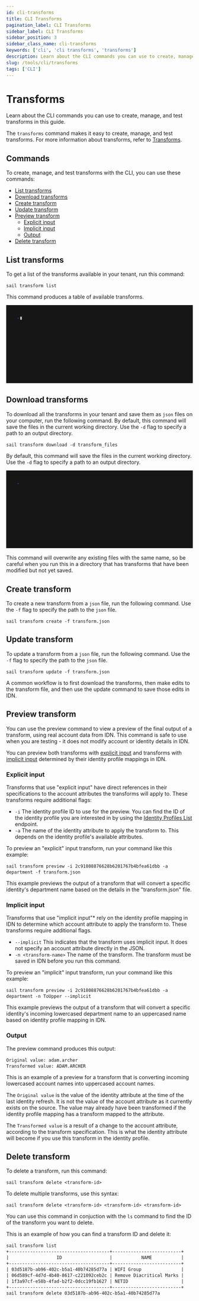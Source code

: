 ```yaml
---
id: cli-transforms
title: CLI Transforms
pagination_label: CLI Transforms
sidebar_label: CLI Transforms
sidebar_position: 3
sidebar_class_name: cli-transforms
keywords: ['cli', 'cli transforms', 'transforms']
description: Learn about the CLI commands you can use to create, manage, and test transforms in this guide. 
slug: /tools/cli/transforms
tags: ['CLI']
---
```


# Transforms

Learn about the CLI commands you can use to create, manage, and test transforms in this guide. 

The `transforms` command makes it easy to create, manage, and test transforms. For more information about transforms, refer to [Transforms](https://developer.sailpoint.com/idn/docs/transforms). 

## Commands

To create, manage, and test transforms with the CLI, you can use these commands: 

- [List transforms](#list-transforms)
- [Download transforms](#download-transforms)
- [Create transform](#create-transform)
- [Update transform](#update-transform)
- [Preview transform](#preview-transform)
  - [Explicit input](#explicit-input)
  - [Implicit input](#implicit-input)
  - [Output](#output)
- [Delete transform](#delete-transform)

## List transforms

To get a list of the transforms available in your tenant, run this command: 

```shell
sail transform list
```

This command produces a table of available transforms. 

![Transform List](/products/idn/tools/cli/assets/img/vhs/transform-list.gif)

## Download transforms

To download all the transforms in your tenant and save them as `json` files on your computer, run the following command. By default, this command will save the files in the current working directory. Use the `-d` flag to specify a path to an output directory.

```shell
sail transform download -d transform_files
```

By default, this command will save the files in the current working directory. Use the `-d` flag to specify a path to an output directory.

![Transform Download](/products/idn/tools/cli/assets/img/vhs/transform-download.gif)

This command will overwrite any existing files with the same name, so be careful when you run this in a directory that has transforms that have been modified but not yet saved. 

## Create transform

To create a new transform from a `json` file, run the following command. Use the `-f` flag to specify the path to the `json` file.

```shell
sail transform create -f transform.json
```

## Update transform

To update a transform from a `json` file, run the following command. Use the `-f` flag to specify the path to the `json` file.

```shell
sail transform update -f transform.json
```

A common workflow is to first download the transforms, then make edits to the transform file, and then use the update command to save those edits in IDN.

## Preview transform

You can use the preview command to view a preview of the final output of a transform, using real account data from IDN. This command is safe to use when you are testing - it does not modify account or identity details in IDN. 

You can preview both transforms with [explicit input](#explicit-input) and transforms with [implicit input](#implicit-input) determined by their identity profile mappings in IDN. 

### Explicit input

Transforms that use "explicit input" have direct references in their specifications to the account attributes the transforms will apply to. These transforms require additional flags: 

- `-i` The identity profile ID to use for the preview. You can find the ID of the identity profile you are interested in by using the [Identity Profiles List](https://developer.sailpoint.com/idn/api/v3/list-identity-profiles) endpoint.
- `-a` The name of the identity attribute to apply the transform to. This depends on the identity profile's available attributes.

To preview an "explicit" input transform, run your command like this example: 

```shell
sail transform preview -i 2c91808876628b6201767b4bfea61dbb -a department -f transform.json
```

This example previews the output of a transform that will convert a specific identity's department name based on the details in the "transform.json" file. 

### Implicit input

Transforms that use "implicit input"* rely on the identity profile mapping in IDN to determine which account attribute to apply the transform to. These transforms require additional flags.

- `--implicit` This indicates that the transform uses implicit input. It does not specify an account attribute directly in the JSON.
- `-n <transform-name>` The name of the transform. The transform must be saved in IDN before you run this command.

To preview an "implicit" input transform, run your command like this example: 

```shell
sail transform preview -i 2c91808876628b6201767b4bfea61dbb -a department -n ToUpper --implicit
```

This example previews the output of a transform that will convert a specific identity's incoming lowercased department name to an uppercased name based on identity profile mapping in IDN. 

### Output

The preview command produces this output: 

```shell
Original value: adam.archer
Transformed value: ADAM.ARCHER
```

This is an example of a preview for a transform that is converting incoming lowercased account names into uppercased account names. 

The `Original value` is the value of the identity attribute at the time of the last identity refresh. It is not the value of the account attribute as it currently exists on the source. The value may already have been transformed if the identity profile mapping has a transform mapped to the attribute.

The `Transformed value` is a result of a change to the account attribute, according to the transform specification. This is what the identity attribute will become if you use this transform in the identity profile.

## Delete transform

To delete a transform, run this command:

```shell
sail transform delete <transform-id>
```

To delete multiple transforms, use this syntax:

```shell
sail transform delete <transform-id> <transform-id> <transform-id>
```

You can use this command in conjuction with the `ls` command to find the ID of the transform you want to delete. 

This is an example of how you can find a transform ID and delete it: 

```shell
sail transform list
+--------------------------------------+--------------------------+
|                  ID                  |           NAME           |
+--------------------------------------+--------------------------+
| 03d5187b-ab96-402c-b5a1-40b74285d77a | WIFI Group               |
| 06d589cf-4d7d-4b40-8617-c221092ceb2c | Remove Diacritical Marks |
| 1f3a97cf-e58b-4fad-b2f2-0dcc19fb1627 | NETID                    |
+--------------------------------------+--------------------------+
sail transform delete 03d5187b-ab96-402c-b5a1-40b74285d77a
```